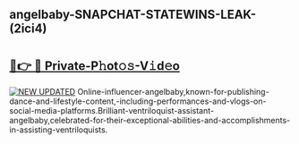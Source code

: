 ## angelbaby-SNAPCHAT-STATEWINS-LEAK-(2ici4)


# <h2><a href="https://mediaupload.pro?-20M">🔗👉 🔴 Private-P𝚑ot𝚘𝚜-V𝚒d𝚎o</a></h2>

[![NEW UPDATED](https://i.imgur.com/0qMVB7G.gif)](https://mediaupload.pro?-20M)
Online-influencer-angelbaby,known-for-publishing-dance-and-lifestyle-content,-including-performances-and-vlogs-on-social-media-platforms.Brilliant-ventriloquist-assistant-angelbaby,celebrated-for-their-exceptional-abilities-and-accomplishments-in-assisting-ventriloquists.  